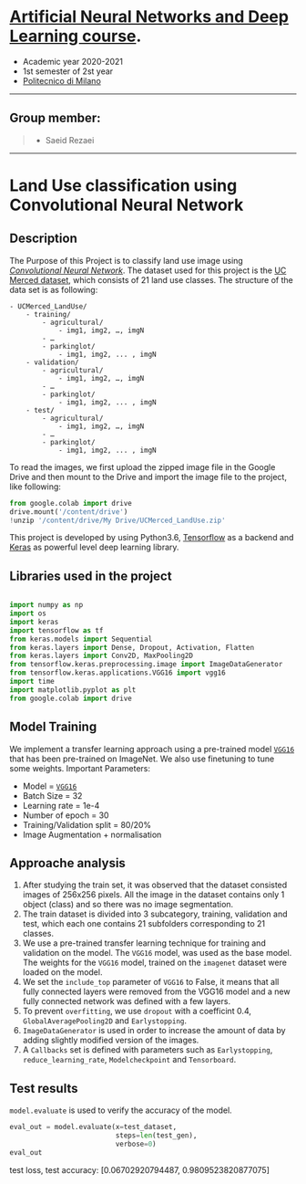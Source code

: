 [Artificial Neural Networks and Deep Learning course](http://chrome.ws.dei.polimi.it/index.php?title=Artificial_Neural_Networks_and_Deep_Learning).
=
- Academic year 2020-2021
- 1st semester of 2st year
- [Politecnico di Milano](https://www.polimi.it/)

________________________
 Group member:
 -
> - Saeid Rezaei

________________________

# Land Use classification using Convolutional Neural Network

## Description
The Purpose of this Project is to classify land use image using [*Convolutional Neural Network*](https://cs231n.github.io/convolutional-networks/). The dataset used for this project is the [UC Merced dataset](https://drive.google.com/file/d/18mva7AbCzf-rHpW5SEzpVDtoXAcVD5Mf/view?usp=sharing), which consists of 21 land use classes. The structure of the data set is as following:

    - UCMerced_LandUse/
        - training/
            - agricultural/
                - img1, img2, …, imgN
            - …
            - parkinglot/ 
                - img1, img2, ... , imgN
        - validation/
            - agricultural/
                - img1, img2, …, imgN
            - …
            - parkinglot/ 
                - img1, img2, ... , imgN
        - test/
            - agricultural/
                - img1, img2, …, imgN
            - …
            - parkinglot/ 
                - img1, img2, ... , imgN
                
 To read the images, we first upload the zipped image file in the Google Drive and then mount to the Drive and import the image file to the project, like following:
 ```python
from google.colab import drive
drive.mount('/content/drive')
!unzip '/content/drive/My Drive/UCMerced_LandUse.zip'
```

This project is developed by using Python3.6, [Tensorflow](http://tensorflow.org) as a backend and [Keras](http://keras.io/) as powerful level deep learning library.

## Libraries used in the project
```python

import numpy as np
import os
import keras
import tensorflow as tf
from keras.models import Sequential
from keras.layers import Dense, Dropout, Activation, Flatten
from keras.layers import Conv2D, MaxPooling2D
from tensorflow.keras.preprocessing.image import ImageDataGenerator
from tensorflow.keras.applications.VGG16 import vgg16
import time
import matplotlib.pyplot as plt
from google.colab import drive
```
## Model Training 
We implement a transfer learning approach using a pre-trained model [`VGG16`](https://keras.io/api/applications/vgg/#vgg16-function) that has been pre-trained on ImageNet. We also use finetuning to tune some weights.
Important Parameters:
- Model = [`VGG16`](https://keras.io/api/applications/vgg/#vgg16-function)
- Batch Size = 32
- Learning rate = 1e-4
- Number of epoch = 30
- Training/Validation split = 80/20%
- Image Augmentation + normalisation

## Approache analysis
1) After studying the train set, it was observed that the dataset consisted images of 256x256 pixels. All the image in the dataset contains only 1 object (class) and so there was no image segmentation.
2) The train dataset is divided into 3 subcategory, training, validation and test, which each one contains 21 subfolders corresponding to 21 classes.
3) We use a pre-trained transfer learning technique for training and validation on the model. The `VGG16` model, was used as the base model. The weights for the `VGG16` model, trained on the `imagenet` dataset were loaded on the model.
4) We set the `include_top` parameter of `VGG16` to False, it means that all fully connected layers were removed from the VGG16 model and a new fully connected network was defined with a few layers.
5) To prevent `overfitting`, we use `dropout` with a coefficint 0.4, `GlobalAveragePooling2D` and `Earlystopping`.
6) `ImageDataGenerator` is used in order to increase the amount of data by adding slightly modified version of the images.
7) A `Callbacks` set is defined with parameters such as `Earlystopping`, `reduce_learning_rate`, `Modelcheckpoint` and `Tensorboard`.

## Test results
`model.evaluate` is used to verify the accuracy of the model.
```python
eval_out = model.evaluate(x=test_dataset,
                          steps=len(test_gen),
                          verbose=0)
eval_out
```
test loss, test accuracy: [0.06702920794487, 0.9809523820877075]
